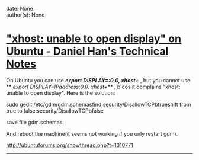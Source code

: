 
date: None  
author(s): None  

# ["xhost: unable to open display" on Ubuntu - Daniel Han's Technical Notes](https://sites.google.com/site/xiangyangsite/home/technical-tips/linux-unix/common-tips/xhost-unable-to-open-display-on-ubuntu)

On Ubuntu you can use **_export_** _**DISPLAY=:0.0, xhost+**_ , but you cannot use ** _export DISPLAY=lPaddress:0.0, xhost+_** , b'cos it complains "xhost: unable to open display". Here is the solution:

sudo gedit /etc/gdm/gdm.schemasfind:<schema><key>security/DisallowTCP</key><signature>b</signature><default>true</default></schema>shift from true to false:<schema><key>security/DisallowTCP</key><signature>b</signature><default>false</default></schema>

save file gdm.schemas

And reboot the machine(it seems not working if you only restart gdm).

<http://ubuntuforums.org/showthread.php?t=1310771>  
  
---


